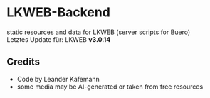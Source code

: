 # LKWEB-Backend
static resources and data for LKWEB (server scripts for Buero)
<br/>
Letztes Update f&uuml;r: LKWEB <b>v3.0.14</b>

## Credits
- Code by Leander Kafemann<br/>
- some media may be AI-generated or taken from free resources